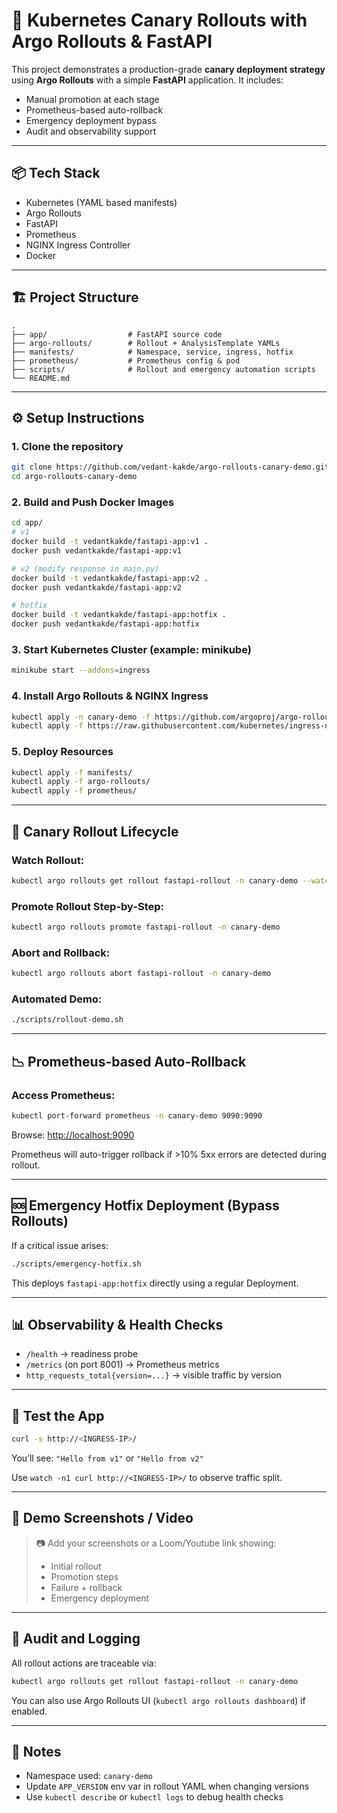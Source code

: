 # 🚀 Kubernetes Canary Rollouts with Argo Rollouts & FastAPI

This project demonstrates a production-grade **canary deployment strategy** using **Argo Rollouts** with a simple **FastAPI** application. It includes:
- Manual promotion at each stage
- Prometheus-based auto-rollback
- Emergency deployment bypass
- Audit and observability support

---

## 📦 Tech Stack
- Kubernetes (YAML based manifests)
- Argo Rollouts
- FastAPI
- Prometheus
- NGINX Ingress Controller
- Docker

---

## 🏗️ Project Structure
```
.
├── app/                  # FastAPI source code
├── argo-rollouts/        # Rollout + AnalysisTemplate YAMLs
├── manifests/            # Namespace, service, ingress, hotfix
├── prometheus/           # Prometheus config & pod
├── scripts/              # Rollout and emergency automation scripts
└── README.md
```

---

## ⚙️ Setup Instructions

### 1. Clone the repository
```bash
git clone https://github.com/vedant-kakde/argo-rollouts-canary-demo.git
cd argo-rollouts-canary-demo
```

### 2. Build and Push Docker Images
```bash
cd app/
# v1
docker build -t vedantkakde/fastapi-app:v1 .
docker push vedantkakde/fastapi-app:v1

# v2 (modify response in main.py)
docker build -t vedantkakde/fastapi-app:v2 .
docker push vedantkakde/fastapi-app:v2

# hotfix
docker build -t vedantkakde/fastapi-app:hotfix .
docker push vedantkakde/fastapi-app:hotfix
```

### 3. Start Kubernetes Cluster (example: minikube)
```bash
minikube start --addons=ingress
```

### 4. Install Argo Rollouts & NGINX Ingress
```bash
kubectl apply -n canary-demo -f https://github.com/argoproj/argo-rollouts/releases/latest/download/install.yaml
kubectl apply -f https://raw.githubusercontent.com/kubernetes/ingress-nginx/controller-v1.10.0/deploy/static/provider/cloud/deploy.yaml
```

### 5. Deploy Resources
```bash
kubectl apply -f manifests/
kubectl apply -f argo-rollouts/
kubectl apply -f prometheus/
```

---

## 🚦 Canary Rollout Lifecycle

### Watch Rollout:
```bash
kubectl argo rollouts get rollout fastapi-rollout -n canary-demo --watch
```

### Promote Rollout Step-by-Step:
```bash
kubectl argo rollouts promote fastapi-rollout -n canary-demo
```

### Abort and Rollback:
```bash
kubectl argo rollouts abort fastapi-rollout -n canary-demo
```

### Automated Demo:
```bash
./scripts/rollout-demo.sh
```

---

## 📉 Prometheus-based Auto-Rollback

### Access Prometheus:
```bash
kubectl port-forward prometheus -n canary-demo 9090:9090
```
Browse: [http://localhost:9090](http://localhost:9090)

Prometheus will auto-trigger rollback if >10% 5xx errors are detected during rollout.

---

## 🆘 Emergency Hotfix Deployment (Bypass Rollouts)

If a critical issue arises:
```bash
./scripts/emergency-hotfix.sh
```
This deploys `fastapi-app:hotfix` directly using a regular Deployment.

---

## 📊 Observability & Health Checks
- `/health` → readiness probe
- `/metrics` (on port 8001) → Prometheus metrics
- `http_requests_total{version=...}` → visible traffic by version

---

## 🧪 Test the App
```bash
curl -s http://<INGRESS-IP>/
```
You’ll see: `"Hello from v1"` or `"Hello from v2"`

Use `watch -n1 curl http://<INGRESS-IP>/` to observe traffic split.

---

## 📸 Demo Screenshots / Video

> 📷 Add your screenshots or a Loom/Youtube link showing:
> - Initial rollout
> - Promotion steps
> - Failure + rollback
> - Emergency deployment

---

## 👤 Audit and Logging

All rollout actions are traceable via:
```bash
kubectl argo rollouts get rollout fastapi-rollout -n canary-demo
```
You can also use Argo Rollouts UI (`kubectl argo rollouts dashboard`) if enabled.

---

## 📌 Notes

- Namespace used: `canary-demo`
- Update `APP_VERSION` env var in rollout YAML when changing versions
- Use `kubectl describe` or `kubectl logs` to debug health checks

